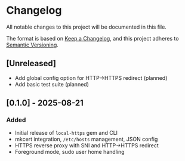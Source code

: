 # Changelog

All notable changes to this project will be documented in this file.

The format is based on [Keep a Changelog](https://keepachangelog.com/en/1.0.0/),
and this project adheres to [Semantic Versioning](https://semver.org/spec/v2.0.0.html).

## [Unreleased]
- Add global config option for HTTP->HTTPS redirect (planned)
- Add basic test suite (planned)

## [0.1.0] - 2025-08-21
### Added
- Initial release of `local-https` gem and CLI
- mkcert integration, `/etc/hosts` management, JSON config
- HTTPS reverse proxy with SNI and HTTP->HTTPS redirect
- Foreground mode, sudo user home handling
